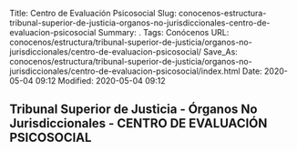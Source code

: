 Title: Centro de Evaluación Psicosocial
Slug: conocenos-estructura-tribunal-superior-de-justicia-organos-no-jurisdiccionales-centro-de-evaluacion-psicosocial
Summary: .
Tags: Conócenos
URL: conocenos/estructura/tribunal-superior-de-justicia/organos-no-jurisdiccionales/centro-de-evaluacion-psicosocial/
Save_As: conocenos/estructura/tribunal-superior-de-justicia/organos-no-jurisdiccionales/centro-de-evaluacion-psicosocial/index.html
Date: 2020-05-04 09:12
Modified: 2020-05-04 09:12


## Tribunal Superior de Justicia - Órganos No Jurisdiccionales - CENTRO DE EVALUACIÓN PSICOSOCIAL



